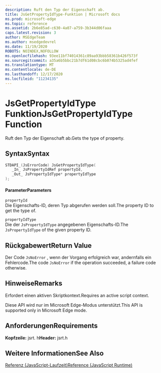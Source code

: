 ```yaml
---
description: Ruft den Typ der Eigenschaft ab.
title: JsGetPropertyIdType-Funktion | Microsoft docs
ms.prod: microsoft-edge
ms.topic: reference
ms.assetid: 2b6e85ad-c630-4a07-a759-3b344d06faaa
caps.latest.revision: 3
author: MSEdgeTeam
ms.author: msedgedevrel
ms.date: 11/19/2020
ROBOTS: NOINDEX,NOFOLLOW
ms.openlocfilehash: 93ee11bf74014361c89aa93bbb58361b426f573f
ms.sourcegitcommit: a35a6b5bbc21b7df61d08cbc6b074b5325ad4fef
ms.translationtype: MT
ms.contentlocale: de-DE
ms.lasthandoff: 12/17/2020
ms.locfileid: "11234135"
---
```

# <span data-ttu-id="c8556-103">JsGetPropertyIdType Funktion</span><span class="sxs-lookup"><span data-stu-id="c8556-103">JsGetPropertyIdType Function</span></span>

<span data-ttu-id="c8556-104">Ruft den Typ der Eigenschaft ab.</span><span class="sxs-lookup"><span data-stu-id="c8556-104">Gets the type of property.</span></span>  
  
## <span data-ttu-id="c8556-105">Syntax</span><span class="sxs-lookup"><span data-stu-id="c8556-105">Syntax</span></span>  
  
```cpp  
STDAPI_(JsErrorCode) JsGetPropertyIdType(  
   _In_ JsPropertyIdRef propertyId,  
   _Out_ JsPropertyIdType* propertyIdType  
);  
```  
  
#### <span data-ttu-id="c8556-106">Parameter</span><span class="sxs-lookup"><span data-stu-id="c8556-106">Parameters</span></span>  
 `propertyId`  
 <span data-ttu-id="c8556-107">Die Eigenschafts-ID, deren Typ abgerufen werden soll.</span><span class="sxs-lookup"><span data-stu-id="c8556-107">The property ID to get the type of.</span></span>  
  
 `propertyIdType`  
 <span data-ttu-id="c8556-108">Die der `JsPropertyIdType` angegebenen Eigenschafts-ID.</span><span class="sxs-lookup"><span data-stu-id="c8556-108">The `JsPropertyIdType` of the given property ID.</span></span>  
  
## <span data-ttu-id="c8556-109">Rückgabewert</span><span class="sxs-lookup"><span data-stu-id="c8556-109">Return Value</span></span>  
 <span data-ttu-id="c8556-110">Der Code `JsNoError` , wenn der Vorgang erfolgreich war, andernfalls ein Fehlercode.</span><span class="sxs-lookup"><span data-stu-id="c8556-110">The code `JsNoError` if the operation succeeded, a failure code otherwise.</span></span>  
  
## <span data-ttu-id="c8556-111">Hinweise</span><span class="sxs-lookup"><span data-stu-id="c8556-111">Remarks</span></span>  
 <span data-ttu-id="c8556-112">Erfordert einen aktiven Skriptkontext.</span><span class="sxs-lookup"><span data-stu-id="c8556-112">Requires an active script context.</span></span>  
  
 <span data-ttu-id="c8556-113">Diese API wird nur im Microsoft Edge-Modus unterstützt.</span><span class="sxs-lookup"><span data-stu-id="c8556-113">This API is supported only in Microsoft Edge mode.</span></span>  
  
## <span data-ttu-id="c8556-114">Anforderungen</span><span class="sxs-lookup"><span data-stu-id="c8556-114">Requirements</span></span>  
 <span data-ttu-id="c8556-115">**Kopfzeile:** jsrt. h</span><span class="sxs-lookup"><span data-stu-id="c8556-115">**Header:** jsrt.h</span></span>  
  
## <span data-ttu-id="c8556-116">Weitere Informationen</span><span class="sxs-lookup"><span data-stu-id="c8556-116">See Also</span></span>  
 [<span data-ttu-id="c8556-117">Referenz (JavaScript-Laufzeit)</span><span class="sxs-lookup"><span data-stu-id="c8556-117">Reference (JavaScript Runtime)</span></span>](../chakra-hosting/reference-javascript-runtime.md)
